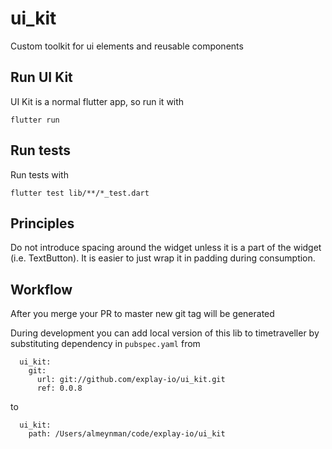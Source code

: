 # ui_kit

Custom toolkit for ui elements and reusable components

## Run UI Kit

UI Kit is a normal flutter app, so run it with
```
flutter run
```

## Run tests

Run tests with
```
flutter test lib/**/*_test.dart
```

## Principles
Do not introduce spacing around the widget unless it is a part of the widget (i.e. TextButton). It is easier to just wrap it in padding during consumption.

## Workflow
After you merge your PR to master new git tag will be generated

During development you can add local version of this lib to timetraveller by substituting dependency in `pubspec.yaml` from
```
  ui_kit:
    git:
      url: git://github.com/explay-io/ui_kit.git
      ref: 0.0.8

```

to


```
  ui_kit:
    path: /Users/almeynman/code/explay-io/ui_kit
```
